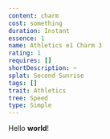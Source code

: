 ```yaml
---
content: charm
cost: something
duration: Instant
essence: 1
name: Athletics e1 Charm 3
rating: 1
requires: []
shortDescription: ~
splat: Second Sunrise
tags: []
trait: Athletics
tree: Speed
type: Simple
---
```


Hello **world**!
